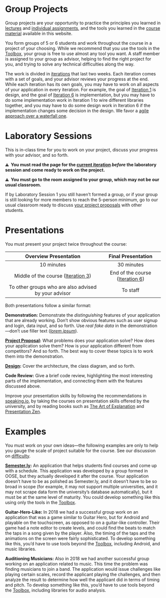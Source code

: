 # Group Projects

Group projects are your opportunity to practice the principles you learned in [lectures](/#lectures) and [individual assignments](/#individual-assignments), and the tools you learned in the [course material](/#course-material) available in this website.

You form groups of 5 or 6 students and work throughout the course in a project of your choosing. While we recommend that you use the tools in the [Toolbox](/toolbox), your group is free to use almost any tool you want. A staff member is assigned to your group as advisor, helping to find the right project for you, and trying to solve any technical difficulties along the way.

The work is divided in [iterations](/#group-projects) that last two weeks. Each iteration comes with a set of goals, and your advisor reviews your progress at the end. While each iteration has its own goals, you may have to work on all aspects of your application in every iteration. For example, the goal of [Iteration 1](/iterations/1) is design, and the goal of [Iteration 6](/iterations/6) is implementation, but you may have to do some implementation work in Iteration 1 to wire different libraries together, and you may have to do some design work in Iteration 6 if the implementation changes some decision in the design. We favor a [agile approach over a waterfall one](https://en.wikipedia.org/wiki/Agile_software_development#Agile_vs._waterfall).

# Laboratory Sessions

This is in-class time for you to work on your project, discuss your progress with your advisor, and so forth.

**<small>⚠️</small>  You must read the page for the [current iteration](/#group-projects) _before_ the laboratory session and come ready to work on the project.**

**<small>⚠️</small>  You must go to the room assigned to your group, which may not be our usual classroom.**

If by Laboratory Session 1 you still haven’t formed a group, or if your group is still looking for more members to reach the 5-person minimum, go to our usual classroom ready to discuss [your project proposals](/assignments/0#project-proposal) with other students.

# Presentations

You must present your project twice throughout the course:

|                Overview Presentation                 |                Final Presentation                |
| :--------------------------------------------------: | :----------------------------------------------: |
|                      10 minutes                      |                    30 minutes                    |
| Middle of the course ([Iteration 3](/iterations/3))  | End of the course ([Iteration 6](/iterations/6)) |
| To other groups who are also advised by your advisor |                     To staff                     |

Both presentations follow a similar format:

**Demonstration:** Demonstrate the _distinguishing_ features of your application that are already working. Don’t show obvious features such as user signup and login, data input, and so forth. Use _real fake data_ in the demonstration—don’t use filler text ([_lorem ipsum_](https://en.wikipedia.org/wiki/Lorem_ipsum)).

**[Project Proposal](/iterations/0#project-proposal):** What problems does your application solve? How does your application solve them? How is your application different from competitors? And so forth. The best way to cover these topics is to work them into the demonstration.

**[Design](/iterations/1#design):** Cover the architecture, the class diagram, and so forth.

**Code Review:** Give a brief code review, highlighting the most interesting parts of the implementation, and connecting them with the features discussed above.

Improve your presentation skills by following the recommendations in [speaking.io](https://speaking.io), by taking the courses on presentation skills offered by the university, and by reading books such as [The Art of Explanation](http://artofexplanation.com) and [Presentation Zen](https://www.presentationzen.com).

# Examples

You must work on your own ideas—the following examples are only to help you gauge the scale of project suitable for the course. See our discussion on [difficulty](/iterations/0#difficulty).

**[Semester.ly](https://semester.ly):** An application that helps students find courses and come up with a schedule. This application was developed by a group formed in OOSE, but they actually developed it after the course. Your application doesn’t have to be as polished as Semester.ly, and it doesn’t have to be so broad in scope (for example, it may not support multiple universities, and it may not scrape data form the university’s database automatically), but it must be at the same level of maturity. You could develop something like this using only the tools in the [Toolbox](/toolbox).

**Guitar-Hero-Like:** In 2018 we had a successful group work on an application that was a game similar to Guitar Hero, but for Android and playable on the touchscreen, as opposed to on a guitar-like controller. Their game had a note editor to create levels, and could find the beats to match the taps in a song given by the player. Also, the timing of the taps and the animations on the screen were fairly sophisticated. To develop something like this, you’d have to use tools beyond the [Toolbox](/toolbox), including Android, and music libraries.

**Auditioning Musicians:** Also in 2018 we had another successful group working on an application related to music. This time the problem was finding musicians to join a band. The application would issue challenges like playing certain scales, record the applicant playing the challenges, and then analyze the result to determine how well the applicant did in terms of timing and pitch. To develop something like this, you’d have to use tools beyond the [Toolbox](/toolbox), including libraries for audio analysis.
